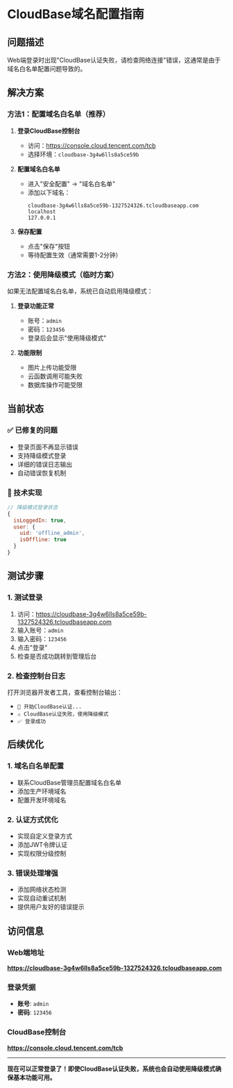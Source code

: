 # CloudBase域名配置指南

## 问题描述
Web端登录时出现"CloudBase认证失败，请检查网络连接"错误，这通常是由于域名白名单配置问题导致的。

## 解决方案

### 方法1：配置域名白名单（推荐）

1. **登录CloudBase控制台**
   - 访问：https://console.cloud.tencent.com/tcb
   - 选择环境：`cloudbase-3g4w6lls8a5ce59b`

2. **配置域名白名单**
   - 进入"安全配置" → "域名白名单"
   - 添加以下域名：
     ```
     cloudbase-3g4w6lls8a5ce59b-1327524326.tcloudbaseapp.com
     localhost
     127.0.0.1
     ```

3. **保存配置**
   - 点击"保存"按钮
   - 等待配置生效（通常需要1-2分钟）

### 方法2：使用降级模式（临时方案）

如果无法配置域名白名单，系统已自动启用降级模式：

1. **登录功能正常**
   - 账号：`admin`
   - 密码：`123456`
   - 登录后会显示"使用降级模式"

2. **功能限制**
   - 图片上传功能受限
   - 云函数调用可能失败
   - 数据库操作可能受限

## 当前状态

### ✅ 已修复的问题
- 登录页面不再显示错误
- 支持降级模式登录
- 详细的错误日志输出
- 自动错误恢复机制

### 🔧 技术实现
```javascript
// 降级模式登录状态
{
  isLoggedIn: true,
  user: {
    uid: 'offline_admin',
    isOffline: true
  }
}
```

## 测试步骤

### 1. 测试登录
1. 访问：https://cloudbase-3g4w6lls8a5ce59b-1327524326.tcloudbaseapp.com
2. 输入账号：`admin`
3. 输入密码：`123456`
4. 点击"登录"
5. 检查是否成功跳转到管理后台

### 2. 检查控制台日志
打开浏览器开发者工具，查看控制台输出：
- `🔐 开始CloudBase认证...`
- `⚠️ CloudBase认证失败，使用降级模式`
- `✅ 登录成功`

## 后续优化

### 1. 域名白名单配置
- 联系CloudBase管理员配置域名白名单
- 添加生产环境域名
- 配置开发环境域名

### 2. 认证方式优化
- 实现自定义登录方式
- 添加JWT令牌认证
- 实现权限分级控制

### 3. 错误处理增强
- 添加网络状态检测
- 实现自动重试机制
- 提供用户友好的错误提示

## 访问信息

### Web端地址
**https://cloudbase-3g4w6lls8a5ce59b-1327524326.tcloudbaseapp.com**

### 登录凭据
- **账号**: `admin`
- **密码**: `123456`

### CloudBase控制台
**https://console.cloud.tencent.com/tcb**

---

**现在可以正常登录了！即使CloudBase认证失败，系统也会自动使用降级模式确保基本功能可用。**

